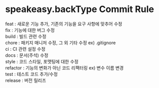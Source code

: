 # speakeasy.backType Commit Rule

feat : 새로운 기능 추가, 기존의 기능을 요구 사항에 맞추어 수정
<br>
fix : 기능에 대한 버그 수정
<br>
build : 빌드 관련 수정
<br>
chore : 패키지 매니저 수정, 그 외 기타 수정 ex) .gitignore
<br>
ci : CI 관련 설정 수정
<br>
docs : 문서(주석) 수정
<br>
style : 코드 스타일, 포맷팅에 대한 수정
<br>
refactor : 기능의 변화가 아닌 코드 리팩터링 ex) 변수 이름 변경
<br>
test : 테스트 코드 추가/수정
<br>
release : 버전 릴리즈